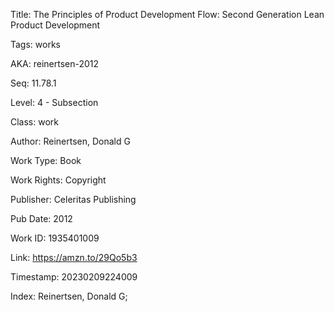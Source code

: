 Title:  The Principles of Product Development Flow: Second Generation Lean Product Development

Tags:   works

AKA:    reinertsen-2012

Seq:    11.78.1

Level:  4 - Subsection

Class:  work

Author: Reinertsen, Donald G

Work Type: Book

Work Rights: Copyright

Publisher: Celeritas Publishing

Pub Date: 2012

Work ID: 1935401009

Link:   https://amzn.to/29Qo5b3

Timestamp: 20230209224009

Index:  Reinertsen, Donald G; 
